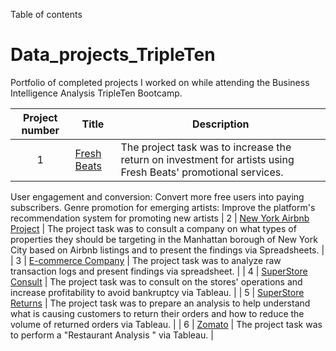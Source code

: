 

Table of contents
# Data_projects_TripleTen
Portfolio of completed projects I worked on while attending the Business Intelligence Analysis TripleTen Bootcamp.

| Project number | Title | Description |
| :-----------: | ----------- |----------- |
| 1 | [Fresh Beats ](https://github.com/DrewThompson7/TripleTenProjects/edit/main/Fresh%20Beats%20Project) | The project task was to increase the return on investment for artists using Fresh Beats' promotional services.
User engagement and conversion: Convert more free users into paying subscribers.
Genre promotion for emerging artists: Improve the platform's recommendation system for promoting new artists
| 2 | [New York Airbnb Project](https://github.com/DrewThompson7/TripleTenProjects/edit/main/NewYork%20Airbnb%20Project) | The project task was to consult a company on what types of properties they should be targeting in the Manhattan borough of New York City based on Airbnb listings and to present the findings via Spreadsheets. |
| 3 | [E-commerce Company](https://github.com/DrewThompson7/TripleTenProjects/edit/main/E-commerce%20Comopany%20Project) | The project task was to analyze raw transaction logs and present findings via spreadsheet. | 
| 4 | [SuperStore Consult](https://github.com/DrewThompson7/TripleTenProjects/edit/main/Superstore%20consult%20Project) | The project task was to consult on the stores' operations and increase profitability to avoid bankruptcy via Tableau. |
| 5 | [SuperStore Returns](https://github.com/DrewThompson7/TripleTenProjects/edit/main/Superstore%20%20Project) | The project task was to prepare an analysis to help understand what is causing customers to return their orders and how to reduce the volume of returned orders via Tableau. |
| 6 | [Zomato](https://github.com/DrewThompson7/TripleTenProjects/edit/main/Zomato%20Project) | The project task was to perform a "Restaurant Analysis " via Tableau. |
